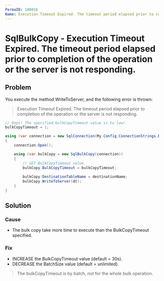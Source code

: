 ```yaml
---
PermaID: 100016
Name: Execution Timeout Expired. The timeout period elapsed prior to completion of the operation or the server is not responding
---
```


# SqlBulkCopy - Execution Timeout Expired. The timeout period elapsed prior to completion of the operation or the server is not responding.

## Problem

You execute the method WriteToServer, and the following error is thrown:

> Execution Timeout Expired. The timeout period elapsed prior to completion of the operation or the server is not responding.

```csharp
// Oops! The specified bulkCopyTimeout value is to low!
bulkCopyTimeout = 1;

using (var connection = new SqlConnection(My.Config.ConnectionStrings.BulkOperations))
{
    connection.Open();

    using (var bulkCopy = new SqlBulkCopy(connection))
    {
        // SET BulkCopyTimeout value.
        bulkCopy.BulkCopyTimeout = bulkCopyTimeout;
        
        bulkCopy.DestinationTableName = destinationName;
        bulkCopy.WriteToServer(dt);
    }
}
```

## Solution

### Cause

- The bulk copy take more time to execute than the BulkCopyTimeout specified.

### Fix

- INCREASE the BulkCopyTimeout value (default = 30s).
- DECREASE the BatchSize value (default = unlimited).

> The bulkCopyTimeout is by batch, not for the whole bulk operation.